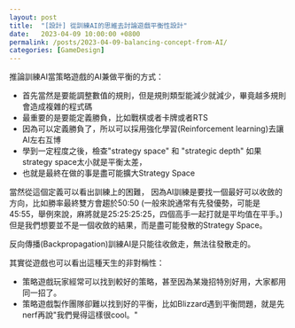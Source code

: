```yaml
---
layout: post
title:  "[設計] 從訓練AI的思維去討論遊戲平衡性設計"
date:   2023-04-09 10:00:00 +0800
permalink: /posts/2023-04-09-balancing-concept-from-AI/
categories: [GameDesign]
---
```


推論訓練AI當策略遊戲的AI兼做平衡的方式：
* 首先當然是要能調整數值的規則，但是規則類型能減少就減少，畢竟越多規則會造成複雜的程式碼
* 最重要的是要能定義勝負，比如戰棋或者卡牌或者RTS
* 因為可以定義勝負了，所以可以採用強化學習(Reinforcement learning)去讓AI左右互博
* 學到一定程度之後，檢查"strategy space" 和 "strategic depth" 如果strategy space太小就是平衡太差，
* 也就是最終在做的事是盡可能擴大Strategy Space

當然從這個定義可以看出訓練上的困難，
因為AI訓練是要找一個最好可以收斂的方向，比如勝率最終雙方會趨於50:50
(一般來說通常有先發優勢，可能是45:55，舉例來說，麻將就是25:25:25:25，四個高手一起打就是平均值在平手。)
但是我們想要並不是一個收斂的結果，而是盡可能發散的Strategy Space。

反向傳播(Backpropagation)訓練AI是只能往收斂走，無法往發散走的。

其實從遊戲也可以看出這種天生的非對稱性：
* 策略遊戲玩家經常可以找到較好的策略，甚至因為某幾招特別好用，大家都用同一招了。
* 策略遊戲製作團隊卻難以找到好的平衡，比如Blizzard遇到平衡問題，就是先nerf再說"我們覺得這樣很cool。" 